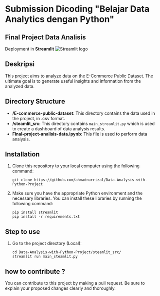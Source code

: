 # Submission Dicoding "Belajar Data Analytics dengan Python"

## Final Project Data Analisis

Deployment in **Streamlit** <img src="https://user-images.githubusercontent.com/7164864/217935870-c0bc60a3-6fc0-4047-b011-7b4c59488c91.png" alt="Streamlit logo"></img>

## Deskripsi

This project aims to analyze data on the E-Commerce Public Dataset. The ultimate goal is to generate useful insights and information from the analyzed data.

## Directory Structure

- **/E-commerce-public-dataset**: This directory contains the data used in the project, in .csv format.
- **/steamlit_src**: This directory contains `main_streamlit.py` which is used to create a dashboard of data analysis results.
- **Final-project-analisis-data.ipynb**: This file is used to perform data analysis.

## Installation

1. Clone this repository to your local computer using the following command:

   ```shell
   git clone https://github.com/ahmadnurrizal/Data-Analysis-with-Python-Project
   ```

2. Make sure you have the appropriate Python environment and the necessary libraries. You can install these libraries by running the following command:

   ```shell
   pip install streamlit
   pip install -r requirements.txt
   ```

## Step to use

1. Go to the project directory (Local):

   ```shell
   cd Data-Analysis-with-Python-Project/steamlit_src/
   streamlit run main_steamlit.py
   ```

## how to contribute ?

You can contribute to this project by making a pull request. Be sure to explain your proposed changes clearly and thoroughly.

